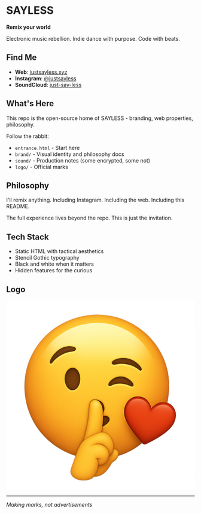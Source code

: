 # SAYLESS

**Remix your world**

Electronic music rebellion. Indie dance with purpose. Code with beats.

## Find Me

- **Web**: [justsayless.xyz](https://justsayless.xyz)
- **Instagram**: [@justsayless](https://instagram.com/justsayless)
- **SoundCloud**: [just-say-less](https://soundcloud.com/just-say-less)

## What's Here

This repo is the open-source home of SAYLESS - branding, web properties, philosophy. 

Follow the rabbit:
- `entrance.html` - Start here
- `brand/` - Visual identity and philosophy docs
- `sound/` - Production notes (some encrypted, some not)
- `logo/` - Official marks

## Philosophy

I'll remix anything. Including Instagram. Including the web. Including this README.

The full experience lives beyond the repo. This is just the invitation.

## Tech Stack

- Static HTML with tactical aesthetics
- Stencil Gothic typography
- Black and white when it matters
- Hidden features for the curious

## Logo

![SAYLESS](logo/SAYLESS-TRANSPARENT.png)

---

*Making marks, not advertisements*